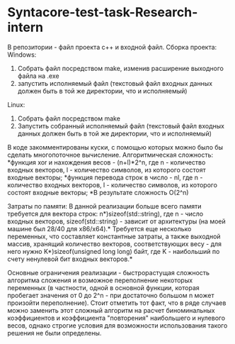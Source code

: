 # Syntacore-test-task-Research-intern
В репозитории - файл проекта c++ и входной файл. 
Сборка проекта:
Windows: 
1) Собрать файл посредством make, изменив расширение выходного файла на .exe
2) запустить исполняемый файл (текстовый файл входных данных должен быть в той же директории, что и исполняемый)

Linux:
1) Собрать файл посредством make
2) Запустить собранный исполняемый файл (текстовый файл входных данных должен быть в той же директории, что и исполняемый)

В коде закомментированы куски, с помощью которых можно было бы сделать многопоточное вычисление.
Алгоритмическая сложность:
*функция xor и нахождения весов - (n+l)*2^n, где n - количество входных векторов, l - количество символов, из которого состоят входные векторы;
*функция перевода строк в число - nl, где n - количество входных векторов, l - количество символов, из которого состоят входные векторы;
*В результате сложность O(2^n)

Затраты по памяти: 
В данной реализации больше всего памяти требуется для вектора строк: n*)sizeof(std::string), где n - число входных векторов, sizeof(std::string) - зависит от архитектуры (на моей машине был 28/40 для x86/x64).* Требуется еще несколько переменных, что составляет константные затраты, а также выходной массив, хранящий количество векторов, соответствующих весу - для него нужно K*)sizeof(unsigned long long) байт, где K - наибольший по счету ненулевой бит входных векторов.*

Основные ограничения реализации - быстрорастущая сложность алгоритма сложения и возможное переполнение некоторых переменных (в частности, одной в основной функции, которая пробегает значения от 0 до 2^n - при достаточно большом n может произойти переполнение). Стоит отметить тот факт, что в ряде случаев можно заменить этот сложный алгоритм на расчет биноминальных коэффициентов и коэффициента "повторения" наибольшего и нулевого весов, однако строгие условия для возможности использования такого решения не были определены.
